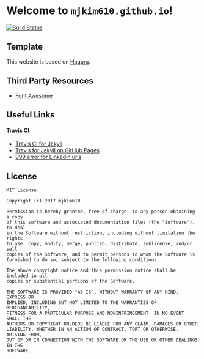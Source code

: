 # Welcome to `mjkim610.github.io`!
[![Build Status](https://travis-ci.org/mjkim610/mjkim610.github.io.svg?branch=master)](https://travis-ci.org/mjkim610/mjkim610.github.io)

## Template
This website is based on [Hagura](http://webjeda.com/hagura).

## Third Party Resources
- [Font Awesome](http://fontawesome.io)

## Useful Links
#### Travis CI
- [Travis CI for Jekyll](https://jekyllrb.com/docs/continuous-integration/travis-ci/)
- [Travis for Jekyll on GitHub Pages](https://jaicab.com/2016/04/05/travis-for-jekyll-on-github-pages/)
- [999 error for Linkedin urls](https://github.com/gjtorikian/html-proofer/issues/215)

## License
```
MIT License

Copyright (c) 2017 mjkim610

Permission is hereby granted, free of charge, to any person obtaining a copy
of this software and associated documentation files (the "Software"), to deal
in the Software without restriction, including without limitation the rights
to use, copy, modify, merge, publish, distribute, sublicense, and/or sell
copies of the Software, and to permit persons to whom the Software is
furnished to do so, subject to the following conditions:

The above copyright notice and this permission notice shall be included in all
copies or substantial portions of the Software.

THE SOFTWARE IS PROVIDED "AS IS", WITHOUT WARRANTY OF ANY KIND, EXPRESS OR
IMPLIED, INCLUDING BUT NOT LIMITED TO THE WARRANTIES OF MERCHANTABILITY,
FITNESS FOR A PARTICULAR PURPOSE AND NONINFRINGEMENT. IN NO EVENT SHALL THE
AUTHORS OR COPYRIGHT HOLDERS BE LIABLE FOR ANY CLAIM, DAMAGES OR OTHER
LIABILITY, WHETHER IN AN ACTION OF CONTRACT, TORT OR OTHERWISE, ARISING FROM,
OUT OF OR IN CONNECTION WITH THE SOFTWARE OR THE USE OR OTHER DEALINGS IN THE
SOFTWARE.
```
